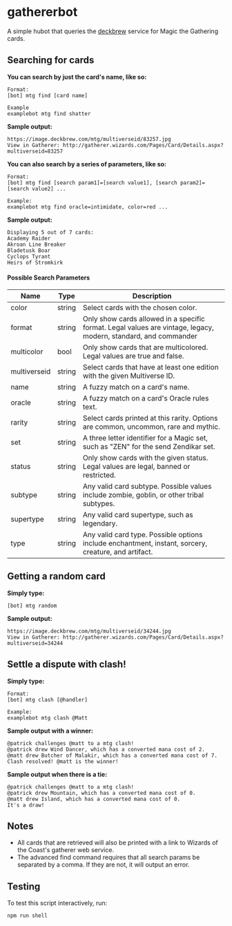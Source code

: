 # gathererbot

A simple hubot that queries the [deckbrew](https://deckbrew.com/api/) service for Magic the Gathering cards.

## Searching for cards

**You can search by just the card's name, like so:**

```
Format:
[bot] mtg find [card name]

Example
examplebot mtg find shatter
```

**Sample output:**

```
https://image.deckbrew.com/mtg/multiverseid/83257.jpg
View in Gatherer: http://gatherer.wizards.com/Pages/Card/Details.aspx?multiverseid=83257
```

**You can also search by a series of parameters, like so:**

```
Format:
[bot] mtg find [search param1]=[search value1], [search param2]=[search value2] ...

Example:
examplebot mtg find oracle=intimidate, color=red ...

```
**Sample output:**

```
Displaying 5 out of 7 cards:
Academy Raider
Akroan Line Breaker
Bladetusk Boar
Cyclops Tyrant
Heirs of Stromkirk
```

#### Possible Search Parameters

Name |	Type |	Description
---- | ----- | ------------
color      |string| Select cards with the chosen color.
format       |string| Only show cards allowed in a specific format. Legal values are vintage, legacy, modern, standard, and commander
multicolor   |bool| Only show cards that are multicolored. Legal values are true and false.
multiverseid |string| Select cards that have at least one edition with the given Multiverse ID.
name       |string| A fuzzy match on a card's name.
oracle       |string| A fuzzy match on a card's Oracle rules text.
rarity       |string| Select cards printed at this rarity. Options are common, uncommon, rare and mythic.
set          |string| A three letter identifier for a Magic set, such as "ZEN" for the send Zendikar set.
status       |string| Only show cards with the given status. Legal values are legal, banned or restricted.
subtype      |string| Any valid card subtype. Possible values include zombie, goblin, or other tribal subtypes.
supertype  |string| Any valid card supertype, such as legendary.
type	     |string|	Any valid card type. Possible options include enchantment, instant, sorcery, creature, and artifact.

## Getting a random card

**Simply type:**

```
[bot] mtg random
```

**Sample output:**

```
https://image.deckbrew.com/mtg/multiverseid/34244.jpg
View in Gatherer: http://gatherer.wizards.com/Pages/Card/Details.aspx?multiverseid=34244
```

## Settle a dispute with clash!

**Simply type:**

```
Format:
[bot] mtg clash [@handler]

Example:
examplebot mtg clash @Matt
```
**Sample output with a winner:**

```
@patrick challenges @matt to a mtg clash!
@patrick drew Wind Dancer, which has a converted mana cost of 2.
@matt drew Butcher of Malakir, which has a converted mana cost of 7.
Clash resolved! @matt is the winner!
```
**Sample output when there is a tie:**

```
@patrick challenges @matt to a mtg clash!
@patrick drew Mountain, which has a converted mana cost of 0.
@matt drew Island, which has a converted mana cost of 0.
It's a draw!
```

## Notes

* All cards that are retrieved will also be printed with a link to Wizards of the Coast's gatherer web service.
* The advanced find command requires that all search params be separated by a comma. If they are not, it will output an error.

## Testing

To test this script interactively, run:

```
npm run shell
```
